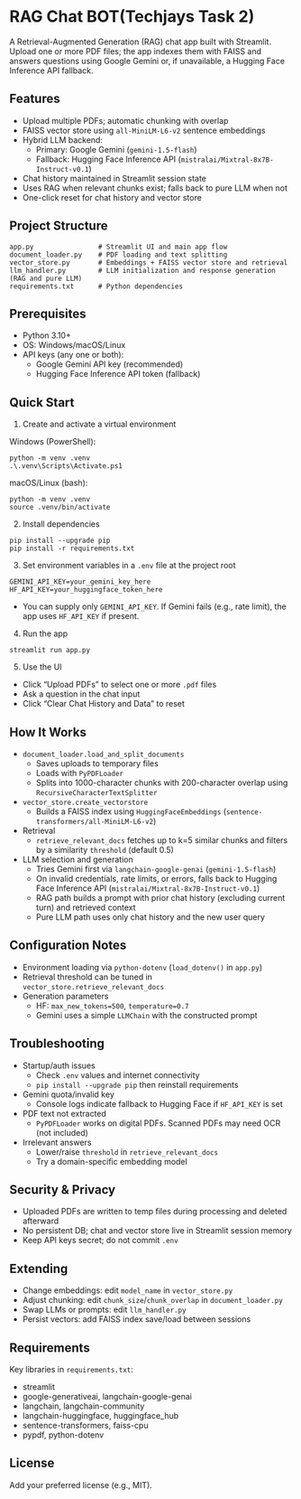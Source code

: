 
#  RAG Chat BOT(Techjays Task 2)

A Retrieval-Augmented Generation (RAG) chat app built with Streamlit. Upload one or more PDF files; the app indexes them with FAISS and answers questions using Google Gemini or, if unavailable, a Hugging Face Inference API fallback.

## Features
- Upload multiple PDFs; automatic chunking with overlap
- FAISS vector store using `all-MiniLM-L6-v2` sentence embeddings
- Hybrid LLM backend:
  - Primary: Google Gemini (`gemini-1.5-flash`)
  - Fallback: Hugging Face Inference API (`mistralai/Mixtral-8x7B-Instruct-v0.1`)
- Chat history maintained in Streamlit session state
- Uses RAG when relevant chunks exist; falls back to pure LLM when not
- One-click reset for chat history and vector store

## Project Structure

```
app.py                # Streamlit UI and main app flow
document_loader.py    # PDF loading and text splitting
vector_store.py       # Embeddings + FAISS vector store and retrieval
llm_handler.py        # LLM initialization and response generation (RAG and pure LLM)
requirements.txt      # Python dependencies
```

## Prerequisites
- Python 3.10+
- OS: Windows/macOS/Linux
- API keys (any one or both):
  - Google Gemini API key (recommended)
  - Hugging Face Inference API token (fallback)

## Quick Start

1) Create and activate a virtual environment

Windows (PowerShell):
```
python -m venv .venv
.\.venv\Scripts\Activate.ps1
```

macOS/Linux (bash):
```
python -m venv .venv
source .venv/bin/activate
```

2) Install dependencies
```
pip install --upgrade pip
pip install -r requirements.txt
```

3) Set environment variables in a `.env` file at the project root
```
GEMINI_API_KEY=your_gemini_key_here
HF_API_KEY=your_huggingface_token_here
```
- You can supply only `GEMINI_API_KEY`. If Gemini fails (e.g., rate limit), the app uses `HF_API_KEY` if present.

4) Run the app
```
streamlit run app.py
```

5) Use the UI
- Click “Upload PDFs” to select one or more `.pdf` files
- Ask a question in the chat input
- Click “Clear Chat History and Data” to reset

## How It Works
- `document_loader.load_and_split_documents`
  - Saves uploads to temporary files
  - Loads with `PyPDFLoader`
  - Splits into 1000-character chunks with 200-character overlap using `RecursiveCharacterTextSplitter`
- `vector_store.create_vectorstore`
  - Builds a FAISS index using `HuggingFaceEmbeddings` (`sentence-transformers/all-MiniLM-L6-v2`)
- Retrieval
  - `retrieve_relevant_docs` fetches up to k=5 similar chunks and filters by a similarity `threshold` (default 0.5)
- LLM selection and generation
  - Tries Gemini first via `langchain-google-genai` (`gemini-1.5-flash`)
  - On invalid credentials, rate limits, or errors, falls back to Hugging Face Inference API (`mistralai/Mixtral-8x7B-Instruct-v0.1`)
  - RAG path builds a prompt with prior chat history (excluding current turn) and retrieved context
  - Pure LLM path uses only chat history and the new user query

## Configuration Notes
- Environment loading via `python-dotenv` (`load_dotenv()` in `app.py`)
- Retrieval threshold can be tuned in `vector_store.retrieve_relevant_docs`
- Generation parameters
  - HF: `max_new_tokens=500`, `temperature=0.7`
  - Gemini uses a simple `LLMChain` with the constructed prompt

## Troubleshooting
- Startup/auth issues
  - Check `.env` values and internet connectivity
  - `pip install --upgrade pip` then reinstall requirements
- Gemini quota/invalid key
  - Console logs indicate fallback to Hugging Face if `HF_API_KEY` is set
- PDF text not extracted
  - `PyPDFLoader` works on digital PDFs. Scanned PDFs may need OCR (not included)
- Irrelevant answers
  - Lower/raise `threshold` in `retrieve_relevant_docs`
  - Try a domain-specific embedding model

## Security & Privacy
- Uploaded PDFs are written to temp files during processing and deleted afterward
- No persistent DB; chat and vector store live in Streamlit session memory
- Keep API keys secret; do not commit `.env`

## Extending
- Change embeddings: edit `model_name` in `vector_store.py`
- Adjust chunking: edit `chunk_size`/`chunk_overlap` in `document_loader.py`
- Swap LLMs or prompts: edit `llm_handler.py`
- Persist vectors: add FAISS index save/load between sessions

## Requirements
Key libraries in `requirements.txt`:
- streamlit
- google-generativeai, langchain-google-genai
- langchain, langchain-community
- langchain-huggingface, huggingface_hub
- sentence-transformers, faiss-cpu
- pypdf, python-dotenv

## License
Add your preferred license (e.g., MIT).
